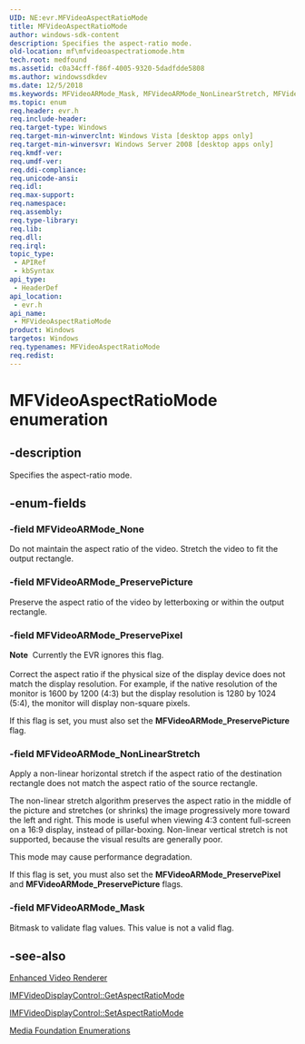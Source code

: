 ```yaml
---
UID: NE:evr.MFVideoAspectRatioMode
title: MFVideoAspectRatioMode
author: windows-sdk-content
description: Specifies the aspect-ratio mode.
old-location: mf\mfvideoaspectratiomode.htm
tech.root: medfound
ms.assetid: c0a34cff-f86f-4005-9320-5dadfdde5808
ms.author: windowssdkdev
ms.date: 12/5/2018
ms.keywords: MFVideoARMode_Mask, MFVideoARMode_NonLinearStretch, MFVideoARMode_None, MFVideoARMode_PreservePicture, MFVideoARMode_PreservePixel, MFVideoAspectRatioMode, MFVideoAspectRatioMode enumeration [Media Foundation], c0a34cff-f86f-4005-9320-5dadfdde5808, evr/MFVideoARMode_Mask, evr/MFVideoARMode_NonLinearStretch, evr/MFVideoARMode_None, evr/MFVideoARMode_PreservePicture, evr/MFVideoARMode_PreservePixel, evr/MFVideoAspectRatioMode, mf.mfvideoaspectratiomode
ms.topic: enum
req.header: evr.h
req.include-header: 
req.target-type: Windows
req.target-min-winverclnt: Windows Vista [desktop apps only]
req.target-min-winversvr: Windows Server 2008 [desktop apps only]
req.kmdf-ver: 
req.umdf-ver: 
req.ddi-compliance: 
req.unicode-ansi: 
req.idl: 
req.max-support: 
req.namespace: 
req.assembly: 
req.type-library: 
req.lib: 
req.dll: 
req.irql: 
topic_type:
 - APIRef
 - kbSyntax
api_type:
 - HeaderDef
api_location:
 - evr.h
api_name:
 - MFVideoAspectRatioMode
product: Windows
targetos: Windows
req.typenames: MFVideoAspectRatioMode
req.redist: 
---
```


# MFVideoAspectRatioMode enumeration


## -description



Specifies the aspect-ratio mode.




## -enum-fields




### -field MFVideoARMode_None

Do not maintain the aspect ratio of the video. Stretch the video to fit the output rectangle.


### -field MFVideoARMode_PreservePicture

Preserve the aspect ratio of the video by letterboxing or within the output rectangle.


### -field MFVideoARMode_PreservePixel

<div class="alert"><b>Note</b>  Currently the EVR ignores this flag.</div>
<div> </div>
Correct the aspect ratio if the physical size of the display device does not match the display resolution. For example, if the native resolution of the monitor is 1600 by 1200 (4:3) but the display resolution is 1280 by 1024 (5:4), the monitor will display non-square pixels.

If this flag is set, you must also set the <b>MFVideoARMode_PreservePicture</b> flag.


### -field MFVideoARMode_NonLinearStretch

Apply a non-linear horizontal stretch if the aspect ratio of the destination rectangle does not match the aspect ratio of the source rectangle.

The non-linear stretch algorithm preserves the aspect ratio in the middle of the picture and stretches (or shrinks) the image progressively more toward the left and right. This mode is useful when viewing 4:3 content full-screen on a 16:9 display, instead of pillar-boxing. Non-linear vertical stretch is not supported, because the visual results are generally poor.

This mode may cause performance degradation.

If this flag is set, you must also set the <b>MFVideoARMode_PreservePixel</b> and <b>MFVideoARMode_PreservePicture</b> flags.


### -field MFVideoARMode_Mask

Bitmask to validate flag values. This value is not a valid flag.


## -see-also




<a href="https://msdn.microsoft.com/1c985558-d25d-4f51-978a-58c05943dab9">Enhanced Video Renderer</a>



<a href="https://msdn.microsoft.com/b5e81f80-e5c9-4ecf-8f10-d52a0533f086">IMFVideoDisplayControl::GetAspectRatioMode</a>



<a href="https://msdn.microsoft.com/dd49a110-1c11-4eca-9e7b-6021f3bdd397">IMFVideoDisplayControl::SetAspectRatioMode</a>



<a href="https://msdn.microsoft.com/f26a730f-18c4-4247-acaf-af1dfad19086">Media Foundation Enumerations</a>
 

 

